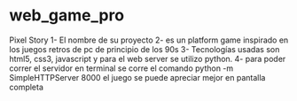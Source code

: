 # web_game_pro

Pixel Story
1- El nombre de su proyecto
2- es un platform game inspirado en los juegos retros de pc de principio de los 90s
3- Tecnologías usadas son html5, css3, javascript y para el web server se utilizo python.
4- para poder correr el servidor en terminal se corre el comando python -m SimpleHTTPServer 8000
el juego se puede apreciar mejor en pantalla completa 


